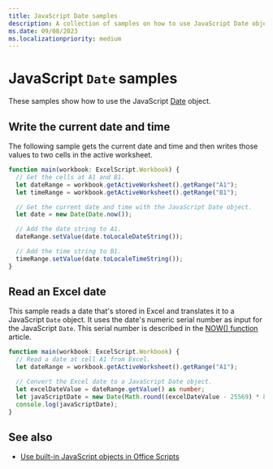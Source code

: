 ```yaml
---
title: JavaScript Date samples
description: A collection of samples on how to use JavaScript Date objects with Excel.
ms.date: 09/08/2023
ms.localizationpriority: medium
---
```


# JavaScript `Date` samples

These samples show how to use the JavaScript [Date](https://developer.mozilla.org/docs/web/javascript/reference/global_objects/date) object.

## Write the current date and time

The following sample gets the current date and time and then writes those values to two cells in the active worksheet.

```TypeScript
function main(workbook: ExcelScript.Workbook) {
  // Get the cells at A1 and B1.
  let dateRange = workbook.getActiveWorksheet().getRange("A1");
  let timeRange = workbook.getActiveWorksheet().getRange("B1");

  // Get the current date and time with the JavaScript Date object.
  let date = new Date(Date.now());

  // Add the date string to A1.
  dateRange.setValue(date.toLocaleDateString());

  // Add the time string to B1.
  timeRange.setValue(date.toLocaleTimeString());
}
```

## Read an Excel date

This sample reads a date that's stored in Excel and translates it to a JavaScript `Date` object. It uses the date's numeric serial number as input for the JavaScript `Date`. This serial number is described in the [NOW() function](https://support.microsoft.com/office/3337fd29-145a-4347-b2e6-20c904739c46) article.

```TypeScript
function main(workbook: ExcelScript.Workbook) {
  // Read a date at cell A1 from Excel.
  let dateRange = workbook.getActiveWorksheet().getRange("A1");

  // Convert the Excel date to a JavaScript Date object.
  let excelDateValue = dateRange.getValue() as number;
  let javaScriptDate = new Date(Math.round((excelDateValue - 25569) * 86400 * 1000));
  console.log(javaScriptDate);
}
```

## See also

- [Use built-in JavaScript objects in Office Scripts](../../develop/javascript-objects.md)
